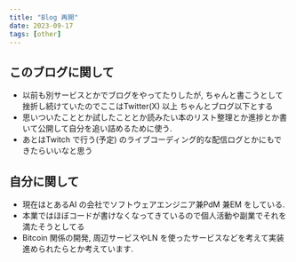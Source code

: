 ```yaml
---
title: "Blog 再開"
date: 2023-09-17
tags: [other]
---
```


## このブログに関して

- 以前も別サービスとかでブログをやってたりしたが, ちゃんと書こうとして挫折し続けていたのでここはTwitter(X) 以上 ちゃんとブログ以下とする
- 思いついたこととか試したこととか読みたい本のリスト整理とか進捗とか書いて公開して自分を追い詰めるために使う.
- あとはTwitch で行う(予定) のライブコーディング的な配信ログとかにもできたらいいなと思う

## 自分に関して

- 現在はとあるAI の会社でソフトウェアエンジニア兼PdM 兼EM をしている.
- 本業ではほぼコードが書けなくなってきているので個人活動や副業でそれを満たそうとしてる
- Bitcoin 関係の開発, 周辺サービスやLN を使ったサービスなどを考えて実装進められたらとか考えています.

